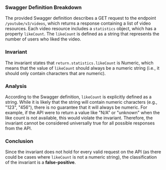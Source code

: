 ### Swagger Definition Breakdown
The provided Swagger definition describes a GET request to the endpoint `/youtube/v3/videos`, which returns a response containing a list of video resources. Each video resource includes a `statistics` object, which has a property `likeCount`. The `likeCount` is defined as a string that represents the number of users who liked the video.

### Invariant
The invariant states that `return.statistics.likeCount` is Numeric, which means that the value of `likeCount` should always be a numeric string (i.e., it should only contain characters that are numeric).

### Analysis
According to the Swagger definition, `likeCount` is explicitly defined as a string. While it is likely that the string will contain numeric characters (e.g., "123", "456"), there is no guarantee that it will always be numeric. For example, if the API were to return a value like "N/A" or "unknown" when the like count is not available, this would violate the invariant. Therefore, the invariant cannot be considered universally true for all possible responses from the API.

### Conclusion
Since the invariant does not hold for every valid request on the API (as there could be cases where `likeCount` is not a numeric string), the classification of the invariant is a **false-positive**.
